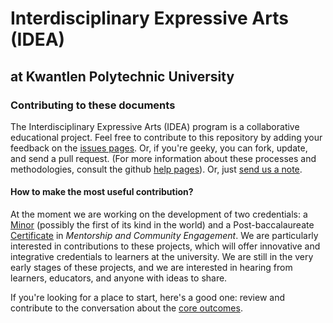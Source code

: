 Interdisciplinary Expressive Arts (IDEA)
========================================

at Kwantlen Polytechnic University
----------------------------------


### Contributing to these documents

The Interdisciplinary Expressive Arts (IDEA) program is a collaborative educational project. Feel free to contribute to this repository by adding your feedback on the [issues pages](https://github.com/rosslaird/KPU/issues?state=open). Or, if you're geeky, you can fork, update, and send a pull request. (For more information about these processes and methodologies, consult the github [help pages](https://help.github.com/articles/fork-a-repo)). Or, just [send us a note](mailto:ross@rosslaird.com).

#### How to make the most useful contribution?

At the moment we are working on the development of two credentials: a [Minor](/IDEA/minor) (possibly the first of its kind in the world) and a Post-baccalaureate [Certificate](/IDEA/certificate) in *Mentorship and Community Engagement*. We are particularly interested in contributions to these projects, which will offer innovative and integrative credentials to learners at the university. We are still in the very early stages of these projects, and we are interested in hearing from learners, educators, and anyone with ideas to share.

If you're looking for a place to start, here's a good one: review and contribute to the conversation about the [core outcomes](https://github.com/rosslaird/KPU/blob/master/IDEA/dev/outcomes.md).
